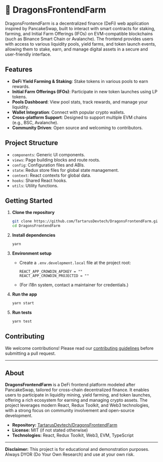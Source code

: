 # 🐉 DragonsFrontendFarm


DragonsFrontendFarm is a decentralized finance (DeFi) web application inspired by PancakeSwap, built to interact with smart contracts for staking, farming, and Initial Farm Offerings (IFOs) on EVM-compatible blockchains (such as Binance Smart Chain or Avalanche). The frontend provides users with access to various liquidity pools, yield farms, and token launch events, allowing them to stake, earn, and manage digital assets in a secure and user-friendly interface.

## Features

- **DeFi Yield Farming & Staking**: Stake tokens in various pools to earn rewards.
- **Initial Farm Offerings (IFOs)**: Participate in new token launches using LP tokens.
- **Pools Dashboard**: View pool stats, track rewards, and manage your liquidity.
- **Wallet Integration**: Connect with popular crypto wallets.
- **Cross-platform Support**: Designed to support multiple EVM chains (e.g., BSC, Avalanche).
- **Community Driven**: Open source and welcoming to contributors.

## Project Structure

- `components`: Generic UI components.
- `views`: Page building blocks and route roots.
- `config`: Configuration files and ABIs.
- `state`: Redux store files for global state management.
- `context`: React contexts for global data.
- `hooks`: Shared React hooks.
- `utils`: Utility functions.

## Getting Started

1. **Clone the repository**
   ```sh
   git clone https://github.com/TartarusDevtech/DragonsFrontendFarm.git
   cd DragonsFrontendFarm
   ```

2. **Install dependencies**
   ```sh
   yarn
   ```

3. **Environment setup**
   - Create a `.env.development.local` file at the project root:
     ```
     REACT_APP_CROWDIN_APIKEY = ""
     REACT_APP_CROWDIN_PROJECTID = ""
     ```
   - (For i18n system, contact a maintainer for credentials.)

4. **Run the app**
   ```sh
   yarn start
   ```

5. **Run tests**
   ```sh
   yarn test
   ```

## Contributing

We welcome contributions! Please read our [contributing guidelines](./CONTRIBUTING.md) before submitting a pull request.

---

## About

**DragonsFrontendFarm** is a DeFi frontend platform modeled after PancakeSwap, tailored for cross-chain decentralized finance. It enables users to participate in liquidity mining, yield farming, and token launches, offering a rich ecosystem for earning and managing crypto assets. The project leverages modern React, Redux Toolkit, and Web3 technologies, with a strong focus on community involvement and open-source development.

- **Repository:** [TartarusDevtech/DragonsFrontendFarm](https://github.com/TartarusDevtech/DragonsFrontendFarm)
- **License:** MIT (if not stated otherwise)
- **Technologies:** React, Redux Toolkit, Web3, EVM, TypeScript

---

**Disclaimer:** This project is for educational and demonstration purposes. Always DYOR (Do Your Own Research) and use at your own risk.
